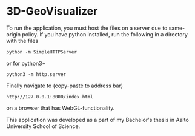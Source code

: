 # 3D-GeoVisualizer

To run the application, you must host the files on a server due to same-origin policy. If you have python installed, run the following in a directory with the files
```
python -m SimpleHTTPServer
```
or for python3+
```
python3 -m http.server
```
Finally navigate to (copy-paste to address bar)
```
http://127.0.0.1:8000/index.html
``` 
on a browser that has WebGL-functionality.

This application was developed as a part of my Bachelor's thesis in Aalto University School of Science.